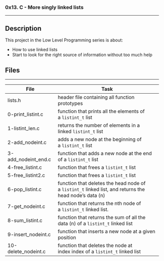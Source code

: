 ### 0x13. C - More singly linked lists

---
## Description
This project in the Low Level Programming series is about:
* How to use linked lists
* Start to look for the right source of information without too much help


## Files
---
File|Task
---|---
lists.h | header file containing all function prototypes
0-print_listint.c | function that prints all the elements of a `listint_t` list
1-listint_len.c | returns the number of elements in a linked `listint_t` list
2-add_nodeint.c | adds a new node at the beginning of a `listint_t` list
3-add_nodeint_end.c | function that adds a new node at the end of a `listint_t` list
4-free_listint.c | function that frees a `listint_t` list
5-free_listint2.c | function that frees a `listint_t` list
6-pop_listint.c | function that deletes the head node of a `listint_t` linked list, and returns the head node’s data (n)
7-get_nodeint.c | function that returns the nth node of a `listint_t` linked list.
8-sum_listint.c | function that returns the sum of all the data (n) of a `listint_t` linked list
9-insert_nodeint.c | function that inserts a new node at a given position
10-delete_nodeint.c | function that deletes the node at index index of a `listint_t` linked list
